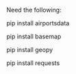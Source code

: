 Need the following:

pip install airportsdata

pip install basemap

pip install geopy

pip install requests
